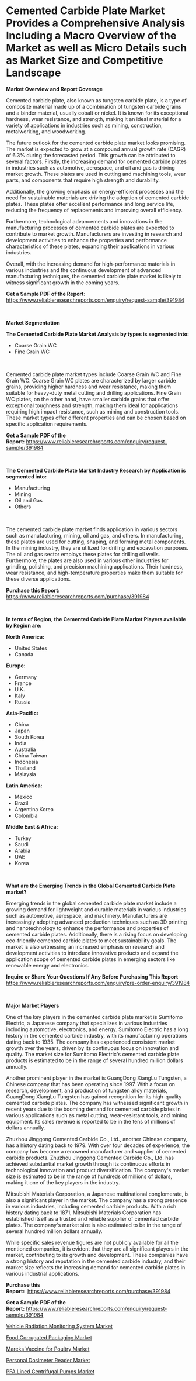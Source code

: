 <p><h1>Cemented Carbide Plate Market Provides a Comprehensive Analysis Including a Macro Overview of the Market as well as Micro Details such as Market Size and Competitive Landscape</h1></p><p><strong>Market Overview and Report Coverage</strong></p>
<p><p>Cemented carbide plate, also known as tungsten carbide plate, is a type of composite material made up of a combination of tungsten carbide grains and a binder material, usually cobalt or nickel. It is known for its exceptional hardness, wear resistance, and strength, making it an ideal material for a variety of applications in industries such as mining, construction, metalworking, and woodworking.</p><p>The future outlook for the cemented carbide plate market looks promising. The market is expected to grow at a compound annual growth rate (CAGR) of 6.3% during the forecasted period. This growth can be attributed to several factors. Firstly, the increasing demand for cemented carbide plates in industries such as automotive, aerospace, and oil and gas is driving market growth. These plates are used in cutting and machining tools, wear parts, and components that require high strength and durability.</p><p>Additionally, the growing emphasis on energy-efficient processes and the need for sustainable materials are driving the adoption of cemented carbide plates. These plates offer excellent performance and long service life, reducing the frequency of replacements and improving overall efficiency.</p><p>Furthermore, technological advancements and innovations in the manufacturing processes of cemented carbide plates are expected to contribute to market growth. Manufacturers are investing in research and development activities to enhance the properties and performance characteristics of these plates, expanding their applications in various industries.</p><p>Overall, with the increasing demand for high-performance materials in various industries and the continuous development of advanced manufacturing techniques, the cemented carbide plate market is likely to witness significant growth in the coming years.</p></p>
<p><strong>Get a Sample PDF of the Report:</strong> <a href="https://www.reliableresearchreports.com/enquiry/request-sample/391984">https://www.reliableresearchreports.com/enquiry/request-sample/391984</a></p>
<p>&nbsp;</p>
<p><strong>Market Segmentation</strong></p>
<p><strong>The Cemented Carbide Plate Market Analysis by types is segmented into:</strong></p>
<p><ul><li>Coarse Grain WC</li><li>Fine Grain WC</li></ul></p>
<p>&nbsp;</p>
<p><p>Cemented carbide plate market types include Coarse Grain WC and Fine Grain WC. Coarse Grain WC plates are characterized by larger carbide grains, providing higher hardness and wear resistance, making them suitable for heavy-duty metal cutting and drilling applications. Fine Grain WC plates, on the other hand, have smaller carbide grains that offer exceptional toughness and strength, making them ideal for applications requiring high impact resistance, such as mining and construction tools. These market types offer different properties and can be chosen based on specific application requirements.</p></p>
<p><strong>Get a Sample PDF of the Report:</strong>&nbsp;<a href="https://www.reliableresearchreports.com/enquiry/request-sample/391984">https://www.reliableresearchreports.com/enquiry/request-sample/391984</a></p>
<p>&nbsp;</p>
<p><strong>The Cemented Carbide Plate Market Industry Research by Application is segmented into:</strong></p>
<p><ul><li>Manufacturing</li><li>Mining</li><li>Oil and Gas</li><li>Others</li></ul></p>
<p>&nbsp;</p>
<p><p>The cemented carbide plate market finds application in various sectors such as manufacturing, mining, oil and gas, and others. In manufacturing, these plates are used for cutting, shaping, and forming metal components. In the mining industry, they are utilized for drilling and excavation purposes. The oil and gas sector employs these plates for drilling oil wells. Furthermore, the plates are also used in various other industries for grinding, polishing, and precision machining applications. Their hardness, wear resistance, and high-temperature properties make them suitable for these diverse applications.</p></p>
<p><strong>Purchase this Report:</strong>&nbsp; <a href="https://www.reliableresearchreports.com/purchase/391984">https://www.reliableresearchreports.com/purchase/391984</a></p>
<p>&nbsp;</p>
<p><strong>In terms of Region, the Cemented Carbide Plate Market Players available by Region are:</strong></p>
<p>
    <p> <strong> North America: </strong>
        <ul>
            <li>United States</li>
            <li>Canada</li>
        </ul>
        </p> 
    <p> <strong> Europe: </strong>
        <ul>
            <li>Germany</li>
            <li>France</li>
            <li>U.K.</li>
            <li>Italy</li>
            <li>Russia</li>
        </ul>
        </p> 
    <p> <strong> Asia-Pacific: </strong>
        <ul>
            <li>China</li>
            <li>Japan</li>
            <li>South Korea</li>
            <li>India</li>
            <li>Australia</li>
            <li>China Taiwan</li>
            <li>Indonesia</li>
            <li>Thailand</li>
            <li>Malaysia</li>
        </ul>
        </p> 
    <p> <strong> Latin America: </strong>
        <ul>
            <li>Mexico</li>
            <li>Brazil</li>
            <li>Argentina Korea</li>
            <li>Colombia</li>
        </ul>
        </p> 
    <p> <strong> Middle East & Africa: </strong>
        <ul>
            <li>Turkey</li>
            <li>Saudi</li>
            <li>Arabia</li>
            <li>UAE</li>
            <li>Korea</li>
        </ul>
    </p>
    </p>
<p>&nbsp;</p>
<p><strong>What are the Emerging Trends in the Global Cemented Carbide Plate market?</strong></p>
<p><p>Emerging trends in the global cemented carbide plate market include a growing demand for lightweight and durable materials in various industries such as automotive, aerospace, and machinery. Manufacturers are increasingly adopting advanced production techniques such as 3D printing and nanotechnology to enhance the performance and properties of cemented carbide plates. Additionally, there is a rising focus on developing eco-friendly cemented carbide plates to meet sustainability goals. The market is also witnessing an increased emphasis on research and development activities to introduce innovative products and expand the application scope of cemented carbide plates in emerging sectors like renewable energy and electronics.</p></p>
<p><strong>Inquire or Share Your Questions If Any Before Purchasing This Report</strong>- <a href="https://www.reliableresearchreports.com/enquiry/pre-order-enquiry/391984">https://www.reliableresearchreports.com/enquiry/pre-order-enquiry/391984</a></p>
<p>&nbsp;</p>
<p><strong>Major Market Players</strong></p>
<p><p>One of the key players in the cemented carbide plate market is Sumitomo Electric, a Japanese company that specializes in various industries including automotive, electronics, and energy. Sumitomo Electric has a long history in the cemented carbide industry, with its manufacturing operations dating back to 1935. The company has experienced consistent market growth over the years, driven by its continuous focus on innovation and quality. The market size for Sumitomo Electric's cemented carbide plate products is estimated to be in the range of several hundred million dollars annually.</p><p>Another prominent player in the market is GuangDong XiangLu Tungsten, a Chinese company that has been operating since 1997. With a focus on research, development, and production of tungsten alloy materials, GuangDong XiangLu Tungsten has gained recognition for its high-quality cemented carbide plates. The company has witnessed significant growth in recent years due to the booming demand for cemented carbide plates in various applications such as metal cutting, wear-resistant tools, and mining equipment. Its sales revenue is reported to be in the tens of millions of dollars annually.</p><p>Zhuzhou Jinggong Cemented Carbide Co., Ltd., another Chinese company, has a history dating back to 1979. With over four decades of experience, the company has become a renowned manufacturer and supplier of cemented carbide products. Zhuzhou Jinggong Cemented Carbide Co., Ltd. has achieved substantial market growth through its continuous efforts in technological innovation and product diversification. The company's market size is estimated to be in the range of hundreds of millions of dollars, making it one of the key players in the industry.</p><p>Mitsubishi Materials Corporation, a Japanese multinational conglomerate, is also a significant player in the market. The company has a strong presence in various industries, including cemented carbide products. With a rich history dating back to 1871, Mitsubishi Materials Corporation has established itself as a trusted and reliable supplier of cemented carbide plates. The company's market size is also estimated to be in the range of several hundred million dollars annually.</p><p>While specific sales revenue figures are not publicly available for all the mentioned companies, it is evident that they are all significant players in the market, contributing to its growth and development. These companies have a strong history and reputation in the cemented carbide industry, and their market size reflects the increasing demand for cemented carbide plates in various industrial applications.</p></p>
<p><strong>Purchase this Report:</strong>&nbsp;&nbsp;<a href="https://www.reliableresearchreports.com/purchase/391984">https://www.reliableresearchreports.com/purchase/391984</a></p>
<p></p>
<p><strong>Get a Sample PDF of the Report:</strong>&nbsp;<a href="https://www.reliableresearchreports.com/enquiry/request-sample/391984">https://www.reliableresearchreports.com/enquiry/request-sample/391984</a></p>
<p><p><a href="https://medium.com/@adealoshi97/vehicle-radiation-monitoring-system-market-report-reveals-the-latest-trends-and-growth-4e9ecafd6071">Vehicle Radiation Monitoring System Market</a></p><p><a href="https://medium.com/@catherinemartinez15/food-corrugated-packaging-market-exploring-market-share-market-trends-and-future-growth-3bb5a92d398a">Food Corrugated Packaging Market</a></p><p><a href="https://medium.com/@kcekkboop72786/mareks-vaccine-for-poultry-market-report-reveals-the-latest-trends-and-growth-opportunities-of-this-5fe86a62f21e">Mareks Vaccine for Poultry Market</a></p><p><a href="https://medium.com/@albanamusaj1924/personal-dosimeter-reader-market-research-report-its-history-and-forecast-2023-to-2030-d1b607e033fe">Personal Dosimeter Reader Market</a></p><p><a href="https://medium.com/@loririce03/pfa-lined-centrifugal-pumps-market-exploring-market-share-market-trends-and-future-growth-df15c144ac3f">PFA Lined Centrifugal Pumps Market</a></p></p>